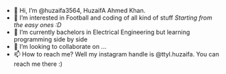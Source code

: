 - 👋 Hi, I’m @huzaifa3564, HuzaifA Ahmed Khan.
- 👀 I’m interested in Football and coding of all kind of stuff *Starting from the easy ones :D*
- 🌱 I’m currently bachelors in Electrical Engineering but learning programming side by side
- 💞️ I’m looking to collaborate on ...
- 📫 How to reach me? Well my instagram handle is @ttyl.huzaifa. You can reach me there :)

<!---
huzaifa3564/huzaifa3564 is a ✨ special ✨ repository because its `README.md` (this file) appears on your GitHub profile.
You can click the Preview link to take a look at your changes.
--->
